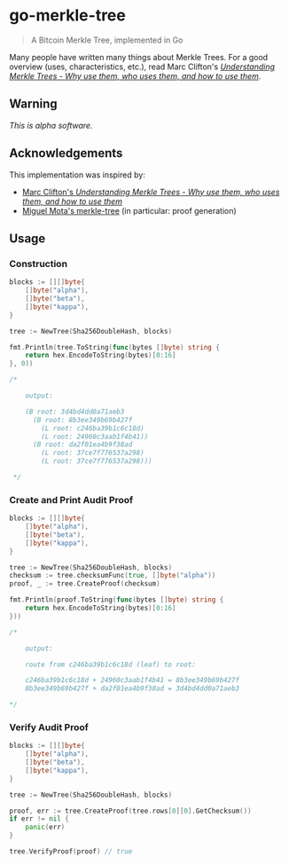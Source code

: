 # go-merkle-tree

> A Bitcoin Merkle Tree, implemented in Go

Many people have written many things about Merkle Trees. For a good overview (uses, characteristics, etc.), read Marc
Clifton's [_Understanding Merkle Trees - Why use them, who uses them, and how to use them_][1].

## Warning

*This is alpha software.*

## Acknowledgements

This implementation was inspired by:

- [Marc Clifton's _Understanding Merkle Trees - Why use them, who uses them, and how to use them_][1]
- [Miguel Mota's merkle-tree][2] (in particular: proof generation)

## Usage

### Construction

```go
blocks := [][]byte{
    []byte("alpha"),
    []byte("beta"),
    []byte("kappa"),
}

tree := NewTree(Sha256DoubleHash, blocks)

fmt.Println(tree.ToString(func(bytes []byte) string {
    return hex.EncodeToString(bytes)[0:16]
}, 0))

/*

    output:

    (B root: 3d4bd4dd0a71aeb3
      (B root: 8b3ee349b69b427f
        (L root: c246ba39b1c6c18d)
        (L root: 24960c3aab1f4b41))
      (B root: da2f01ea4b9f38ad
        (L root: 37ce7f776537a298)
        (L root: 37ce7f776537a298)))

 */
```

### Create and Print Audit Proof

```go
blocks := [][]byte{
    []byte("alpha"),
    []byte("beta"),
    []byte("kappa"),
}

tree := NewTree(Sha256DoubleHash, blocks)
checksum := tree.checksumFunc(true, []byte("alpha"))
proof, _ := tree.CreateProof(checksum)

fmt.Println(proof.ToString(func(bytes []byte) string {
    return hex.EncodeToString(bytes)[0:16]
}))

/*

    output:

    route from c246ba39b1c6c18d (leaf) to root:

    c246ba39b1c6c18d + 24960c3aab1f4b41 = 8b3ee349b69b427f
    8b3ee349b69b427f + da2f01ea4b9f38ad = 3d4bd4dd0a71aeb3

*/
```

### Verify Audit Proof

```go
blocks := [][]byte{
    []byte("alpha"),
    []byte("beta"),
    []byte("kappa"),
}

tree := NewTree(Sha256DoubleHash, blocks)

proof, err := tree.CreateProof(tree.rows[0][0].GetChecksum())
if err != nil {
    panic(err)
}

tree.VerifyProof(proof) // true
```

[1]: https://www.codeproject.com/Articles/1176140/Understanding-Merkle-Trees-Why-use-them-who-uses-t
[2]: https://github.com/miguelmota/merkle-tree
